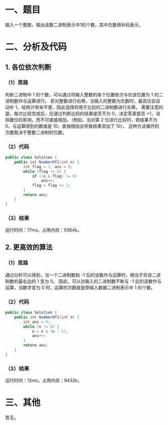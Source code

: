 # 一、题目
输入一个整数，输出该数二进制表示中1的个数，其中负数用补码表示。
# 二、分析及代码
## 1. 各位依次判断
### （1）思路
判断二进制中 1 的个数，可以通过将输入整数的各个位置依次与仅该位置为 1 的二进制数作与运算进行。
若对整数进行右移，当输入的整数为负数时，最高位会自动补 1，给统计带来不便，因此选择将用于比较的二进制数进行左移。
需要注意的是，每次比较完成后，应通过判断比较的结果是否不为 0，决定答案是否 +1，消除数位的影响，而不可直接相加。（例如，当对第 2 位进行比较时，若结果不为 0，与运算得到的数值是 10，直接相加会导致结果添加了 10）。
这种方法循环的次数取决于整数二进制的位数。
### （2）代码
```Java
public class Solution {
    public int NumberOf1(int n) {
        int flag = 1, ans = 0;
        while (flag != 0) {
            if ((n & flag) != 0)
                ans++;
            flag = flag << 1;
        }
        return ans;
    }
}
```
### （3）结果
运行时间：17ms，占用内存：9364k。    
## 2. 更高效的算法
### （1）思路
通过分析可以得到，当一个二进制数和 -1 后的该数作与运算时，相当于将该二进制数的最右边的 1 变为 0。
因此，可以对输入的二进制数不断与 -1 后的该数作与运算，当数字变为 0 时，运算的次数就是原输入数据二进制表示中 1 的个数。
### （2）代码
```Java
public class Solution {
    public int NumberOf1(int n) {
        int ans = 0;
        while (n != 0) {
            n = n & (n - 1);
            ans++;
        }
        return ans;
    }
}
```
### （3）结果
运行时间：12ms，占用内存：9432k。    
# 三、其他
暂无。  
